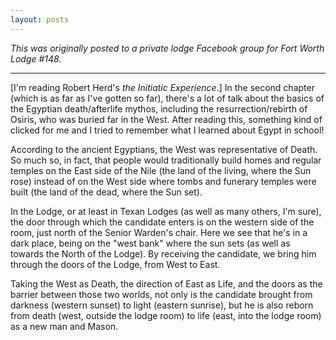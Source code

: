 ```yaml
---
layout: posts
---
```

*This was originally posted to a private lodge Facebook group for Fort Worth Lodge #148.*

* * *

[I'm reading Robert Herd's *the Initiatic Experience*.] In the second chapter (which is as far as I've gotten so far), there's a lot of talk about the basics of the Egyptian death/afterlife mythos, including the resurrection/rebirth of Osiris, who was buried far in the West. After reading this, something kind of clicked for me and I tried to remember what I learned about Egypt in school!

According to the ancient Egyptians, the West was representative of Death. So much so, in fact, that people would traditionally build homes and regular temples on the East side of the Nile (the land of the living, where the Sun rose) instead of on the West side where tombs and funerary temples were built (the land of the dead, where the Sun set).

In the Lodge, or at least in Texan Lodges (as well as many others, I'm sure), the door through which the candidate enters is on the western side of the room, just north of the Senior Warden's chair. Here we see that he's in a dark place, being on the "west bank" where the sun sets (as well as towards the North of the Lodge). By receiving the candidate, we bring him through the doors of the Lodge, from West to East.

Taking the West as Death, the direction of East as Life, and the doors as the barrier between those two worlds, not only is the candidate brought from darkness (western sunset) to light (eastern sunrise), but he is also reborn from death (west, outside the lodge room) to life (east, into the lodge room) as a new man and Mason.
